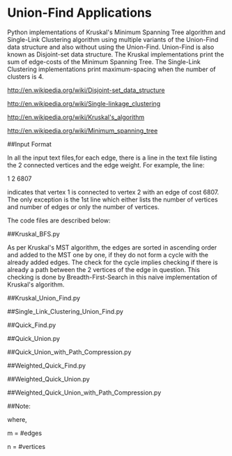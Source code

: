 Union-Find Applications
========

Python implementations of Kruskal's Minimum Spanning Tree algorithm and Single-Link Clustering algorithm 
using multiple variants of the Union-Find data structure and also without using the Union-Find.
Union-Find is also known as Disjoint-set data structure. 
The Kruskal implementations print the sum of edge-costs of the Minimum Spanning Tree. The Single-Link Clustering 
implementations print maximum-spacing when the number of clusters is 4.


http://en.wikipedia.org/wiki/Disjoint-set_data_structure

http://en.wikipedia.org/wiki/Single-linkage_clustering

http://en.wikipedia.org/wiki/Kruskal's_algorithm

http://en.wikipedia.org/wiki/Minimum_spanning_tree



##Input Format

In all the input text files,for each edge, there is a line in the text file listing the 2 connected vertices and the edge weight. For example, the line:

1 2 6807

indicates that vertex 1 is connected to vertex 2 with an edge of cost 6807.
The only exception is the 1st line which either lists the number of vertices and number of edges or 
only the number of vertices.


The code files are described below:

##Kruskal_BFS.py

As per Kruskal's MST algorithm, the edges are sorted in ascending order and added to the MST one by one, if they do not form a cycle with the already added edges. The check for the cycle implies checking if there is already a path between the 2 vertices of the edge in question. This checking is done by Breadth-First-Search in this naive implementation of Kruskal's algorithm.

##Kruskal_Union_Find.py


##Single_Link_Clustering_Union_Find.py


##Quick_Find.py


##Quick_Union.py


##Quick_Union_with_Path_Compression.py


##Weighted_Quick_Find.py


##Weighted_Quick_Union.py


##Weighted_Quick_Union_with_Path_Compression.py

##Note:


where,

m = #edges

n = #vertices
